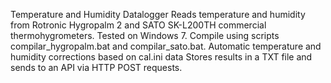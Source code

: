 Temperature and Humidity Datalogger
Reads temperature and humidity from Rotronic Hygropalm 2 and SATO SK-L200TH commercial thermohygrometers.
Tested on Windows 7.
Compile using scripts compilar_hygropalm.bat and compilar_sato.bat.
Automatic temperature and humidity corrections based on cal.ini data
Stores results in a TXT file and sends to an API via HTTP POST requests.
